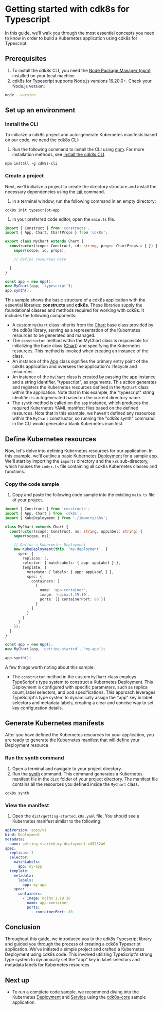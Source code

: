 # Getting started with cdk8s for Typescript
In this guide, we'll walk you through the most essential concepts you need to know in order to build a Kubernetes application using cdk8s for Typescript.

## Prerequisites
1. To install the cdk8s CLI, you need the [Node Package Manager (npm)](https://docs.npmjs.com/downloading-and-installing-node-js-and-npm) installed on your local machine. 
2. cdk8s for Typescript supports Node.js versions 16.20.0+. Check your Node.js version:
```bash
node --version
```

## Set up an environment
### Install the CLI
To initialize a cdk8s project and auto-generate Kubernetes manifests based on our code, we need the cdk8s CLI:

1. Run the following command to install the CLI using [npm](https://docs.npmjs.com/downloading-and-installing-node-js-and-npm). For more installation methods, see [Install the cdk8s CLI](./../cli/installation.md).
```console
npm install -g cdk8s-cli
```

### Create a project
Next, we’ll initialize a project to create the directory structure and install the necessary dependencies using the [init](./../cli/init.md) command. 

1. In a terminal window, run the following command in an empty directory: 
```console
cdk8s init typescript-app
```

1. In your preferred code editor, open the `main.ts` file. 
```typescript
import { Construct } from 'constructs';
import { App, Chart, ChartProps } from 'cdk8s';

export class MyChart extends Chart {
  constructor(scope: Construct, id: string, props: ChartProps = { }) {
    super(scope, id, props);

    // define resources here

  }
}

const app = new App();
new MyChart(app, 'typescript');
app.synth();
```

This sample shows the basic structure of a cdk8s application with the essential libraries: **constructs** and **cdk8s**. These libraries supply the foundational classes and methods required for working with cdk8s. It includes the following components:

   * A custom `MyChart` class inherits from the [Chart](https://cdk8s.io/docs/latest/reference/cdk8s/typescript/#chart) base class provided by the cdk8s library, serving as a representation of the Kubernetes resources to be generated and managed.
   * The `constructor` method within the MyChart class is responsible for initializing the base class ([Chart](https://cdk8s.io/docs/latest/reference/cdk8s/typescript/#chart)) and specifying the Kubernetes resources. This method is invoked when creating an instance of the class.
   * An instance of the [App](https://cdk8s.io/docs/latest/reference/cdk8s/typescript/#app) class signifies the primary entry point of the cdk8s application and oversees the application's lifecycle and resources.
   * An instance of the `MyChart` class is created by passing the app instance and a string identifier, "typescript", as arguments. This action generates and registers the Kubernetes resources defined in the `MyChart` class within the application. Note that in this example, the "typescript" string identifier is autogenerated based on the current directory name.
   * The `synth` method is called on the `app` instance, which produces the required Kubernetes YAML manifest files based on the defined resources. Note that in this example, we haven't defined any resources within the `MyChart` constructor, so running the "cdk8s synth" command in the CLI would generate a blank Kubernetes manifest.

## Define Kubernetes resources
Now, let's delve into defining Kubernetes resources for our application. In this example, we'll outline a basic Kubernetes [Deployment](https://kubernetes.io/docs/concepts/workloads/controllers/deployment/) for a sample app. We'll start by importing the `imports` directory and the `k8s` sub-directory, which houses the `index.ts` file containing all cdk8s Kubernetes classes and functions.
### Copy the code sample
1. Copy and paste the following code sample into the existing `main.ts` file of your project.
```typescript
import { Construct } from 'constructs';
import { App, Chart } from 'cdk8s';
import { KubeDeployment } from './imports/k8s';

class MyChart extends Chart {
  constructor(scope: Construct, ns: string, appLabel: string) {
    super(scope, ns);

    // Define a Kubernetes Deployment
    new KubeDeployment(this, 'my-deployment', {
      spec: {
        replicas: 3,
        selector: { matchLabels: { app: appLabel } },
        template: {
          metadata: { labels: { app: appLabel } },
          spec: {
            containers: [
              {
                name: 'app-container',
                image: 'nginx:1.19.10',
                ports: [{ containerPort: 80 }]
              }
            ]
          }
        }
      }
    });
  }
}

const app = new App();
new MyChart(app, 'getting-started', 'my-app');

app.synth();
```

A few things worth noting about this sample:

- The `constructor` method in the custom `MyChart` class employs TypeScript's type system to construct a Kubernetes Deployment. This Deployment is configured with specific parameters, such as replica count, label selectors, and pod specifications. This approach leverages TypeScript's type system to dynamically assign the "app" key in label selectors and metadata labels, creating a clear and concise way to set key configuration details.

## Generate Kubernetes manifests
After you have defined the Kubernetes resources for your application, you are ready to generate the Kubernetes manifest that will define your Deployment resource. 

### Run the synth command
1. Open a terminal and navigate to your project directory.
2. Run the [synth](https://cdk8s.io/docs/latest/cli/synth/) command. This command generates a Kubernetes manifest file in the `dist` folder of your project directory. The manifest file contains all the resources you defined inside the `MyChart` class.
```console
cdk8s synth
```

### View the manifest
1. Open the `dist/getting-started.k8s.yaml` file. You should see a Kubernetes manifest similar to the following:
```yaml
apiVersion: apps/v1
kind: Deployment
metadata:
  name: getting-started-my-deployment-c85252a6
spec:
  replicas: 3
  selector:
    matchLabels:
      app: my-app
  template:
    metadata:
      labels:
        app: my-app
    spec:
      containers:
        - image: nginx:1.19.10
          name: app-container
          ports:
            - containerPort: 80
```

## Conclusion
Throughout this guide, we introduced you to the cdk8s Typescript library and guided you through the process of creating a cdk8s Typescript application. We've initiated a simple project and crafted a Kubernetes Deployment using cdk8s code. This involved utilizing TypeScript's strong type system to dynamically set the "app" key in label selectors and metadata labels for Kubernetes resources.

## Next up
- To run a complete code sample, we recommend diving into the Kubernetes [Deployment](https://kubernetes.io/docs/concepts/workloads/controllers/deployment/) and [Service](https://kubernetes.io/docs/concepts/services-networking/service/) using the [cdk8s-core](https://github.com/cdk8s-team/cdk8s-examples/blob/main/typescript/cdk8s-core/index.ts) sample application.


